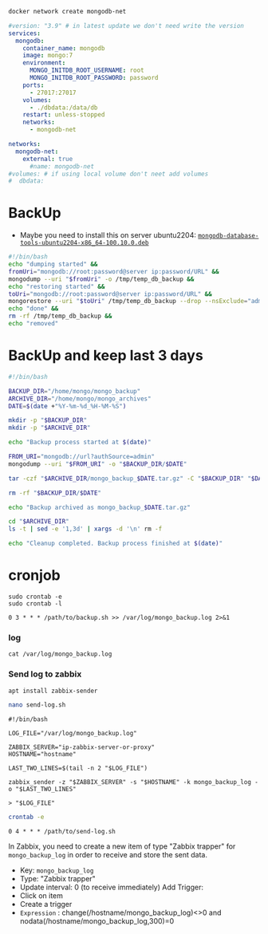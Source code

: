 ```bash
docker network create mongodb-net
```
```yml
#version: "3.9" # in latest update we don't need write the version
services:
  mongodb:
    container_name: mongodb
    image: mongo:7
    environment:
      MONGO_INITDB_ROOT_USERNAME: root
      MONGO_INITDB_ROOT_PASSWORD: password
    ports:
      - 27017:27017
    volumes:
      - ./dbdata:/data/db
    restart: unless-stopped
    networks:
      - mongodb-net

networks:
  mongodb-net:
    external: true
      #name: mongodb-net
#volumes: # if using local volume don't neet add volumes
#  dbdata:
```
# BackUp
* Maybe you need to install this on server ubuntu2204:
[`mongodb-database-tools-ubuntu2204-x86_64-100.10.0.deb`](https://www.mongodb.com/try/download/database-tools/releases/archive)
```sh
#!/bin/bash
echo "dumping started" &&
fromUri="mongodb://root:password@server ip:password/URL" &&
mongodump --uri "$fromUri" -o /tmp/temp_db_backup &&
echo "restoring started" &&
toUri="mongodb://root:password@server ip:password/URL" &&
mongorestore --uri "$toUri" /tmp/temp_db_backup --drop --nsExclude="admin.*" --nsExclude="config.*" --nsExclude="local.*" &&
echo "done" &&
rm -rf /tmp/temp_db_backup &&
echo "removed"
```
# BackUp and keep last 3 days
```sh
#!/bin/bash

BACKUP_DIR="/home/mongo/mongo_backup"
ARCHIVE_DIR="/home/mongo/mongo_archives"
DATE=$(date +"%Y-%m-%d_%H-%M-%S")

mkdir -p "$BACKUP_DIR"
mkdir -p "$ARCHIVE_DIR"

echo "Backup process started at $(date)"

FROM_URI="mongodb://url?authSource=admin"
mongodump --uri "$FROM_URI" -o "$BACKUP_DIR/$DATE"

tar -czf "$ARCHIVE_DIR/mongo_backup_$DATE.tar.gz" -C "$BACKUP_DIR" "$DATE"

rm -rf "$BACKUP_DIR/$DATE"

echo "Backup archived as mongo_backup_$DATE.tar.gz"

cd "$ARCHIVE_DIR"
ls -t | sed -e '1,3d' | xargs -d '\n' rm -f

echo "Cleanup completed. Backup process finished at $(date)"
```
# cronjob
```
sudo crontab -e
sudo crontab -l
```
```
0 3 * * * /path/to/backup.sh >> /var/log/mongo_backup.log 2>&1
```
### log
```
cat /var/log/mongo_backup.log
```
### Send log to zabbix
```bash
apt install zabbix-sender
```
```bash
nano send-log.sh
```
```vim
#!/bin/bash

LOG_FILE="/var/log/mongo_backup.log"

ZABBIX_SERVER="ip-zabbix-server-or-proxy"
HOSTNAME="hostname"

LAST_TWO_LINES=$(tail -n 2 "$LOG_FILE")

zabbix_sender -z "$ZABBIX_SERVER" -s "$HOSTNAME" -k mongo_backup_log -o "$LAST_TWO_LINES"

> "$LOG_FILE"
```
```bash
crontab -e
```
```vim
0 4 * * * /path/to/send-log.sh
```
In Zabbix, you need to create a new item of type "Zabbix trapper" for `mongo_backup_log` in order to receive and store the sent data.
- Key: `mongo_backup_log`
- Type: "Zabbix trapper"
- Update interval: 0 (to receive immediately)
Add Trigger:
- Click on item
- Create a trigger
- `Expression` : change(/hostname/mongo_backup_log)<>0 and nodata(/hostname/mongo_backup_log,300)=0
